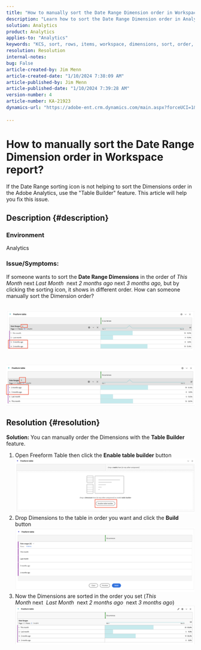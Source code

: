 ```yaml
---
title: "How to manually sort the Date Range Dimension order in Workspace report?"
description: "Learn how to sort the Date Range Dimension order in Analytics. Use the \"Table Builder\" feature."
solution: Analytics
product: Analytics
applies-to: "Analytics"
keywords: "KCS, sort, rows, items, workspace, dimensions, sort, order, Adobe Analytics, date range, manually, report"
resolution: Resolution
internal-notes: 
bug: False
article-created-by: Jim Menn
article-created-date: "1/10/2024 7:38:09 AM"
article-published-by: Jim Menn
article-published-date: "1/10/2024 7:39:28 AM"
version-number: 4
article-number: KA-21923
dynamics-url: "https://adobe-ent.crm.dynamics.com/main.aspx?forceUCI=1&pagetype=entityrecord&etn=knowledgearticle&id=b0888530-8baf-ee11-a569-6045bd006268"

---
```

# How to manually sort the Date Range Dimension order in Workspace report?


If the Date Range sorting icon is not helping to sort the Dimensions order in the Adobe Analytics, use the "Table Builder" feature. This article will help you fix this issue.

## Description {#description}


### <b>Environment</b>

Analytics



### <b>Issue/Symptoms:</b>

If someone wants to sort the <b>Date Range Dimensions</b> in the order of *This Month* next *Last Month*  next *2 months ago* next *3 months ago,* but by clicking the sorting icon, it shows in different order.
  How can someone manually sort the Dimension order?

 <br>![](assets/___b3888530-8baf-ee11-a569-6045bd006268___.png)<br> <br> <br>![](assets/___b7888530-8baf-ee11-a569-6045bd006268___.png)

## Resolution {#resolution}

<b>Solution:</b>
You can manually order the Dimensions with the <b>Table Builder</b> feature.

1. Open Freeform Table then click the <b>Enable table builder</b> button ![](assets/d4eda136-2fcd-ed11-b597-6045bd006793.png)
2. Drop Dimensions to the table in order you want and click the <b>Build</b> button![](assets/69497031-30cd-ed11-b597-6045bd006793.png)
3. Now the Dimensions are sorted in the order you set (*This Month* next  *Last Month*  next *2 months ago*  next *3 months ago*)![](assets/efb1744a-30cd-ed11-b597-6045bd006793.png)



